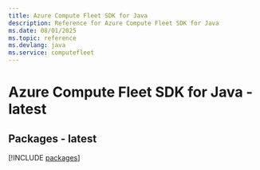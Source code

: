 ```yaml
---
title: Azure Compute Fleet SDK for Java
description: Reference for Azure Compute Fleet SDK for Java
ms.date: 08/01/2025
ms.topic: reference
ms.devlang: java
ms.service: computefleet
---
```

# Azure Compute Fleet SDK for Java - latest
## Packages - latest
[!INCLUDE [packages](compute-fleet-index.md)]